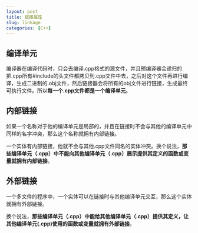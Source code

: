 ```yaml
---
layout: post
title: 链接属性
slug: linkage
categories: [C++]
---
```


## 编译单元
编译器在编译代码时，只会去编译.cpp格式的源文件，并且预编译器会递归的把.cpp所有#include的头文件都拷贝到.cpp文件中去，之后对这个文件再进行编译，生成二进制的.obj文件，然后链接器会将所有的obj文件进行链接，生成最终可执行文件。所以**每一个.cpp文件都是一个编译单元**。

## 内部链接
如果一个名称对于他的编译单元是局部的，并且在链接时不会与其他的编译单元中同样的名字冲突，那么这个名称就拥有内部链接。

一个实体有内部链接，他就不会与其他.cpp文件同名的实体冲突。换个说法，**那些编译单元（.cpp）中不能向其他编译单元（.cpp）展示提供其定义的函数或变量就拥有内部链接**。

## 外部链接
一个多文件的程序中，一个实体可以在链接时与其他编译单元交互，那么这个实体就拥有外部链接。

换个说法，**那些编译单元（.cpp）中能给其他编译单元（.cpp）提供其定义，让其他编译单元(.cpp)使用的函数或变量就拥有外部链接**。